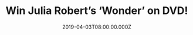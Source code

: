 ---
campaign-uuid: "c-22c3fb29-0dc6-4415-9d07-46a78d641406"
type: "Competition"
category: "Entertainment"
date: "2019-04-03T08:00:00.000Z"
end-date: "2019-05-03T22:59:00.000Z"
disable-form: false
is_promoted: false
has_entry_page: true
title: "Win Julia Robert’s ‘Wonder’ on DVD!"
competition-description: "<p>Based on one of the New York Times bestseller, Wonder\
  \ tells the incredibly inspiring and heart-warming story of August Pullman. Born\
  \ with facial differences that, up until now, have prevented him from going to a\
  \ mainstream school, Auggie becomes the most unlikely of heroes when he enters the\
  \ local fifth grade.</p>\n<p>We are giving away a copy of this inspiring story to\
  \ you. Want it? Click below for a chance to win!</p>\n"
hero-header: "Win Julia Robert’s ‘Wonder’ on DVD!"
terms-confirmation: "N/A"
banner-img: "https://assets.expresslyapp.com/asset-0e446873-ad87-4efc-a72e-45bcac43af26.jpg"
logo-left-href: "http://club.expressly.io"
logo-left-image: "https://assets.expresslyapp.com/asset-6c27fac6-cc70-46ff-8d31-c5d1266335a3.jpg"
logo-left-title: "Expressly Club"
bg-image-hero: "https://assets.expresslyapp.com/asset-7067da79-f787-4830-a9ff-f7d62ed20db3.jpg"
bg-image-first: "https://assets.expresslyapp.com/asset-554e996a-8bc5-453d-b6f0-89525ef5e267.jpg"
section1-content: "<p>Starring Julia Roberts, Owen Wilson, Jacob Tremblay, Mandy Patinkin\
  \ and Daveed Diggs, Wonder tells the incredibly and inspiring story of August Pullman,\
  \ a kid born with facial differences.</p>\n<p>This DVD features audio commentary\
  \ with Stephen Chbosky, R.J. Palacio, ‘Brand New Eyes’ music video & Wonder Soundtrack\
  \ Behind the Scenes. If want to enjoy one of the best and warming movies of all\
  \ time, enter the form below for a chance to win.</p>\n"
entry-title: "Win Julia Robert’s ‘Wonder’ on DVD!"
entry-content: "<p>Enter the draw to win Julia Robert’s ‘Wonder’ on DVD by entering\
  \ below before 23:59 on 3rd of May 2019.</p>\n"
has-winner: false
prize-description: "Julia Robert’s ‘Wonder’ on DVD."
special-conditions: "Multiple entries are allowed up to one every day."
country-restrictions:
- "GB"
---